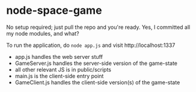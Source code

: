 ﻿# node-space-game

No setup required; just pull the repo and you're ready. Yes, I committed all my node modules, and what?

To run the application, do `node app.js` and visit http://localhost:1337

 - app.js handles the web server stuff
 - GameServer.js handles the server-side version of the game-state
 - all other relevant JS is in public/scripts
 - main.js is the client-side entry point
 - GameClient.js handles the client-side version(s) of the game-state  

